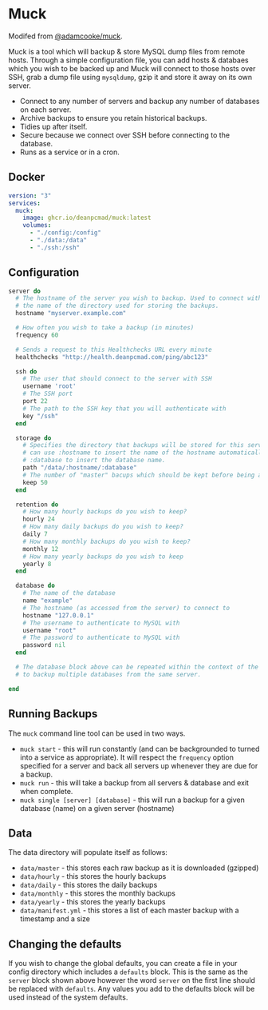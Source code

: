 # Muck

Modifed from [@adamcooke/muck](https://github.com/adamcooke/muck).

Muck is a tool which will backup & store MySQL dump files from remote hosts. Through a simple configuration file, you can add hosts & databaes which you wish to be backed up and Muck will connect to those hosts over SSH, grab a dump file using `mysqldump`, gzip it and store it away on its own server.

* Connect to any number of servers and backup any number of databases on each server.
* Archive backups to ensure you retain historical backups.
* Tidies up after itself.
* Secure because we connect over SSH before connecting to the database.
* Runs as a service or in a cron.

## Docker

```yml
version: "3"
services:
  muck:
    image: ghcr.io/deanpcmad/muck:latest
    volumes:
      - "./config:/config"
      - "./data:/data"
      - "./ssh:/ssh"
```

## Configuration

```ruby
server do
  # The hostname of the server you wish to backup. Used to connect with SSH and
  # the name of the directory used for storing the backups.
  hostname "myserver.example.com"

  # How often you wish to take a backup (in minutes)
  frequency 60

  # Sends a request to this Healthchecks URL every minute
  healthchecks "http://health.deanpcmad.com/ping/abc123"

  ssh do
    # The user that should connect to the server with SSH
    username 'root'
    # The SSH port
    port 22
    # The path to the SSH key that you will authenticate with
    key "/ssh"
  end

  storage do
    # Specifies the directory that backups will be stored for this server. You
    # can use :hostname to insert the name of the hostname automatically and
    # :database to insert the database name.
    path "/data/:hostname/:database"
    # The number of "master" bacups which should be kept before being archived.
    keep 50
  end

  retention do
    # How many hourly backups do you wish to keep?
    hourly 24
    # How many daily backups do you wish to keep?
    daily 7
    # How many monthly backups do you wish to keep?
    monthly 12
    # How many yearly backups do you wish to keep
    yearly 8
  end

  database do
    # The name of the database
    name "example"
    # The hostname (as accessed from the server) to connect to
    hostname "127.0.0.1"
    # The username to authenticate to MySQL with
    username "root"
    # The password to authenticate to MySQL with
    password nil
  end

  # The database block above can be repeated within the context of the server
  # to backup multiple databases from the same server.

end
```

## Running Backups

The `muck` command line tool can be used in two ways.

* `muck start` - this will run constantly (and can be backgrounded to turned into a service as appropriate). It will respect the `frequency` option specified for a server and back all servers up whenever they are due for a backup.
* `muck run` - this will take a backup from all servers & database and exit when complete.
* `muck single [server] [database]` - this will run a backup for a given database (name) on a given server (hostname)

## Data

The data directory will populate itself as follows:

* `data/master` - this stores each raw backup as it is downloaded (gzipped)
* `data/hourly` - this stores the hourly backups
* `data/daily` - this stores the daily backups
* `data/monthly` - this stores the monthly backups
* `data/yearly` - this stores the yearly backups
* `data/manifest.yml` - this stores a list of each master backup with a timestamp and a size

## Changing the defaults

If you wish to change the global defaults, you can create a file in your config directory which includes a `defaults` block. This is the same as the `server` block shown above however the word `server` on the first line should be replaced with `defaults`. Any values you add to the defaults block will be used instead of the system defaults.
